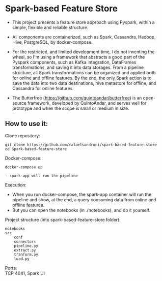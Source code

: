 # Spark-based Feature Store

- This project presents a feature store approach using Pyspark, within a simple, flexible and reliable structure.

- All components are containerized, such as Spark, Cassandra, Hadoop, Hive, PostgreSQL, by docker-compose.

- For the restricted, and limited development time, I do not inventing the wheel, so I'm using a framework that abstracts a good part of the Pyspark components, such as Kafka integration, DataFrames transformations, and saving it into data storages. From a pipeline structure, all Spark transformations can be organized and applied both for online and offline features. By the end, the only Spark action is to save the data into two data destinations, hive metastore for offline, and Cassandra for online features.

- The Butterfree (https://github.com/quintoandar/butterfree) is an open-source framework, developed by QuintoAndar, and serves well for prototype and when the scope is small or medium in size.


How to use it:
-----

Clone repository:

    git clone https://github.com/rafaelsandroni/spark-based-feature-store
    cd Spark-based-feature-store

Docker-compose:

    docker-compose up
    
    - spark-app will run the pipeline

Execution:

- When you run docker-compose, the spark-app container will run the pipeline and show, at the end, a query consuming data from online and offline features.
- But you can open the notebooks (in ./notebooks), and do it yourself.

Project structure (into spark-based-feature-store folder):

    notebooks 
    src
        conf
        connectors
        pipeline.py
        extract.py
        tranform.py
        load.py


Ports:    
    TCP 4041, Spark UI
